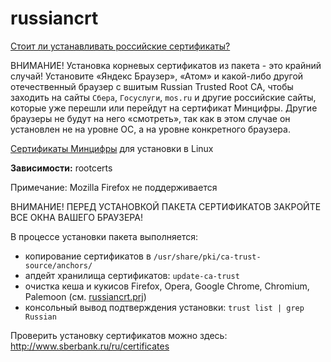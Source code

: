 # russiancrt
[Стоит ли устанавливать российские сертификаты?](https://www.blancvpn.com/blog/stoit-li-ustanavlivat-rossiiskii-tls-sertifikat-s-gosuslug)  
  
ВНИМАНИЕ! Установка корневых сертификатов из пакета - это крайний случай! Установите «Яндекс Браузер», «Атом» и какой-либо другой отечественный браузер с вшитым Russian Trusted Root CA, чтобы заходить на сайты `Сбера`, `Госуслуги`, `mos.ru` и другие российские сайты, которые уже перешли или перейдут на сертификат Минцифры. Другие браузеры не будут на него «смотреть», так как в этом случае он установлен не на уровне ОС, а на уровне конкретного браузера.  
  
[Сертификаты Минцифры](https://www.gosuslugi.ru/crt) для установки в Linux  
  
**Зависимости:** rootcerts  
  
Примечание: Mozilla Firefox не поддерживается
  
ВНИМАНИЕ! ПЕРЕД УСТАНОВКОЙ ПАКЕТА СЕРТИФИКАТОВ ЗАКРОЙТЕ ВСЕ ОКНА ВАШЕГО БРАУЗЕРА!

В процессе установки пакета выполняется:
+ копирование сертификатов в `/usr/share/pki/ca-trust-source/anchors/`
+ апдейт хранилища сертификатов: `update-ca-trust`
+ очистка кеша и кукисов Firefox, Opera, Google Chrome, Chromium, Palemoon (см. [russiancrt.prj](https://github.com/AKotov-dev/russiancrt/blob/main/russiancrt.prj))
+ консольный вывод подтверждения установки: `trust list | grep Russian`

Проверить установку сертификатов можно здесь: http://www.sberbank.ru/ru/certificates
